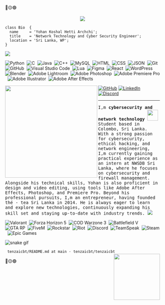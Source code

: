 <div>
🔴🟡🟢

<br>

<p align="center">
  <img src="https://github.com/thompsonemerson/thompsonemerson/raw/master/cover-thompson.png" />
</p>

```
class Bio  {
  name     = 'Yohan Koshal Hetti Archchi';
  title    = 'Network Technology and Cyber Security Engineer';
  location = 'Sri Lanka, WP';
}
```

<img src="https://user-images.githubusercontent.com/73097560/115834477-dbab4500-a447-11eb-908a-139a6edaec5c.gif">

![Python](https://img.shields.io/badge/-Python-05122A?style=flat&logo=python)&nbsp;
![C](https://img.shields.io/badge/-C-05122A?style=flat&logo=C&logoColor=A8B9CC)&nbsp;
![Java](https://img.shields.io/badge/-Java-05122A?style=flat&logo=Java&logoColor=FFA518)&nbsp;
![C++](https://img.shields.io/badge/-C++-05122A?style=flat&logo=C%2B%2B&logoColor=00599C)&nbsp;
![MySQL](https://img.shields.io/badge/-MySQL-05122A?style=flat&logo=mysql&logoColor=4479A1)&nbsp;
![HTML](https://img.shields.io/badge/-HTML-05122A?style=flat&logo=HTML5)&nbsp;
![CSS](https://img.shields.io/badge/-CSS-05122A?style=flat&logo=CSS3&logoColor=1572B6)&nbsp;
![JSON](https://img.shields.io/badge/-JSON-05122A?style=flat&logo=json&logoColor=000000)&nbsp;
![Git](https://img.shields.io/badge/-Git-05122A?style=flat&logo=git)&nbsp;
![GitHub](https://img.shields.io/badge/-GitHub-05122A?style=flat&logo=github)&nbsp;
![Visual Studio Code](https://img.shields.io/badge/-Visual%20Studio%20Code-05122A?style=flat&logo=visual-studio-code&logoColor=007ACC)&nbsp;
![Lua](https://img.shields.io/badge/-Lua-05122A?style=flat&logo=lua&logoColor=2C2D72)&nbsp;
![Figma](https://img.shields.io/badge/Figma-05122A?style=flat&logo=figma&logoColor=F24E1E)&nbsp;
![React](https://img.shields.io/badge/React-05122A?style=flat&logo=react&logoColor=61DAFB)&nbsp;
![WordPress](https://img.shields.io/badge/WordPress-05122A?style=flat&logo=WordPress&logoColor=21759B)&nbsp;
![Blender](https://img.shields.io/badge/Blender-05122A?style=flat&logo=blender&logoColor=F5792A)&nbsp;
![Adobe Lightroom](https://img.shields.io/badge/Adobe%20Lightroom-05122A?style=flat&logo=Adobe%20Lightroom&logoColor=31A8FF)&nbsp;
![Adobe Photoshop](https://img.shields.io/badge/Adobe%20Photoshop-05122A?style=flat&logo=Adobe%20Photoshop&logoColor=31A8FF)&nbsp;
![Adobe Premiere Pro](https://img.shields.io/badge/Adobe%20Premiere%20Pro-05122A?style=flat&logo=Adobe%20Premiere%20Pro&logoColor=9999FF)&nbsp;
![Adobe Illustrator](https://img.shields.io/badge/Adobe%20Illustrator-05122A?style=flat&logo=Adobe%20Illustrator&logoColor=FF9A00)&nbsp;
![Adobe After Effects](https://img.shields.io/badge/Adobe%20After%20Effects-05122A?style=flat&logo=Adobe%20After%20Effects&logoColor=9999FF)&nbsp;




<img align="left" width="300" height="300"  src="https://user-images.githubusercontent.com/70943732/209910678-c3376f81-c6cf-46d2-b5a5-803aa3b9dfed.png">

<p align="center">

[![GitHub](https://img.shields.io/badge/-GitHub-000?style=flat&logo=github&logoColor=white)](https://github.com/tenzaicbt)
[![LinkedIn](https://img.shields.io/badge/-LinkedIn-0077B5?style=flat&logo=linkedin&logoColor=white)](https://www.linkedin.com/in/yohankoshala)
[![Discord](https://img.shields.io/badge/-Discord-7289DA?style=flat&logo=discord&logoColor=white)](https://discord.com/users/572448715663474699)



</p>

---

<samp>
I,m <b>cybersecurity and network technology</b> <img src="https://media.giphy.com/media/TEnXkcsHrP4YedChhA/giphy.gif" width="35"> Student based in Colombo, Sri Lanka. With a strong passion for cybersecurity, ethical hacking, and network engineering, I,m currently gaining practical experience as an intern at NWSDB Sri Lanka, where he focuses on cybersecurity and firewall management. Alongside his technical skills, Yohan is also proficient in design and video editing, using tools like Adobe After Effects, Photoshop, and Premiere Pro. Beyond his professional pursuits, I,m an entrepreneur, having founded thé - tea Sri Lanka in 2014. He is always eager to learn and explore new technologies, continuously expanding his skill set and staying up-to-date with industry trends.
</samp>

<img src="https://user-images.githubusercontent.com/73097560/115834477-dbab4500-a447-11eb-908a-139a6edaec5c.gif">

![Valorant](https://img.shields.io/badge/Valorant-05122A?style=flat&logo=valorant&logoColor=E63B2E)&nbsp;
![Forza Horizon 5](https://img.shields.io/badge/Forza%20Horizon%205-05122A?style=flat&logo=forza&logoColor=00A3E0)&nbsp;
![COD Warzone 3](https://img.shields.io/badge/COD%20Warzone%203-05122A?style=flat&logo=call-of-duty&logoColor=1F1F1F)&nbsp;
![Battlefield V](https://img.shields.io/badge/Battlefield%20V-05122A?style=flat&logo=battlefield&logoColor=0071A0)&nbsp;
![GTA RP](https://img.shields.io/badge/GTA%20RP-05122A?style=flat&logo=grand-theft-auto&logoColor=3D3D3D)&nbsp;
![FiveM](https://img.shields.io/badge/FiveM-05122A?style=flat&logo=fivem&logoColor=FFFFFF)&nbsp;
![Rockstar](https://img.shields.io/badge/Rockstar-05122A?style=flat&logo=rockstar-games&logoColor=FF0000)&nbsp;
![Riot](https://img.shields.io/badge/Riot-05122A?style=flat&logo=riot-games&logoColor=ED1C24)&nbsp;
![Discord](https://img.shields.io/badge/Discord-05122A?style=flat&logo=discord&logoColor=7289DA)&nbsp;
![TeamSpeak](https://img.shields.io/badge/TeamSpeak-05122A?style=flat&logo=teamspeak&logoColor=3E8CFF)&nbsp;
![Steam](https://img.shields.io/badge/Steam-05122A?style=flat&logo=steam&logoColor=000000)&nbsp;
![Epic Games](https://img.shields.io/badge/Epic%20Games-05122A?style=flat&logo=epic-games&logoColor=313131)&nbsp;



![snake gif](https://github.com/null3000/null3000/blob/output/github-contribution-grid-snake.svg)

 ``` tenzaicbt/README.md at main · tenzaicbt/tenzaicbt``` <img align="right" width="150" src="https://user-images.githubusercontent.com/70943732/209951571-93b7afe5-f523-4683-b725-5d94b287e94e.png">

 <div>
🔴🟡🟢

<br>
